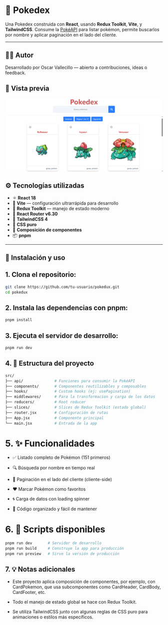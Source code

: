 # 🧿 Pokedex

Una Pokedex construida con **React**, usando **Redux Toolkit**, **Vite**, y **TailwindCSS**. Consume la [PokéAPI](https://pokeapi.co/) para listar pokémon, permite buscarlos por nombre y aplicar paginación en el lado del cliente.

---
## 🧑‍💻 Autor
Desarrollado por Oscar Vallecillo — abierto a contribuciones, ideas o feedback.

## 📸 Vista previa
![alt text](image.png)

## ⚙️ Tecnologías utilizadas

- ⚛️ **React 18**
- 🚀 **Vite** — configuración ultrarrápida para desarrollo
- 🎯 **Redux Toolkit** — manejo de estado moderno
- 🧭 **React Router v6.30**
- 💨 **TailwindCSS 4**
- 🎨 **CSS puro**
- 🧱 **Composición de componentes**
- 📦 **pnpm**

---

## 🚀 Instalación y uso

## 1. Clona el repositorio:

```bash
git clone https://github.com/tu-usuario/pokedux.git
cd pokedux
```

## 2. Instala las dependencias con pnpm:

```bash
pnpm install
```

## 3. Ejecuta el servidor de desarrollo:

```bash
pnpm run dev
```

## 4. 🧠 Estructura del proyecto
```bash
src/
├── api/              # Funciones para consumir la PokéAPI
├── components/       # Componentes reutilizables y composables
├── hooks/            # Custom hooks (ej: usePagination)
├── middlewares/      # Para la transformacion y carga de los datos
├── reducers/         # Root reducer
├── slices/           # Slices de Redux Toolkit (estado global)
├── router.jsx        # Configuración de rutas
├── App.jsx           # Componente principal
└── main.jsx          # Entrada de la app
```
# 5. ✨ Funcionalidades

- ✅ Listado completo de Pokémon (151 primeros)

- 🔍 Búsqueda por nombre en tiempo real

- 📄 Paginación en el lado del cliente (cliente-side)

- ❤️ Marcar Pokémon como favoritos

- 🌀 Carga de datos con loading spinner

- 🔧 Código organizado y fácil de mantener

# 6. 🔧 Scripts disponibles

```bash
pnpm run dev       # Servidor de desarrollo
pnpm run build     # Construye la app para producción
pnpm run preview   # Sirve la versión de producción

```

## 7. 💡 Notas adicionales

- Este proyecto aplica composición de componentes, por ejemplo, con CardPokemon, que usa subcomponentes como CardHeader, CardBody, CardFooter, etc.

- Todo el manejo de estado global se hace con Redux Toolkit.

- Se utiliza TailwindCSS junto con algunas reglas de CSS puro para animaciones o estilos más específicos.